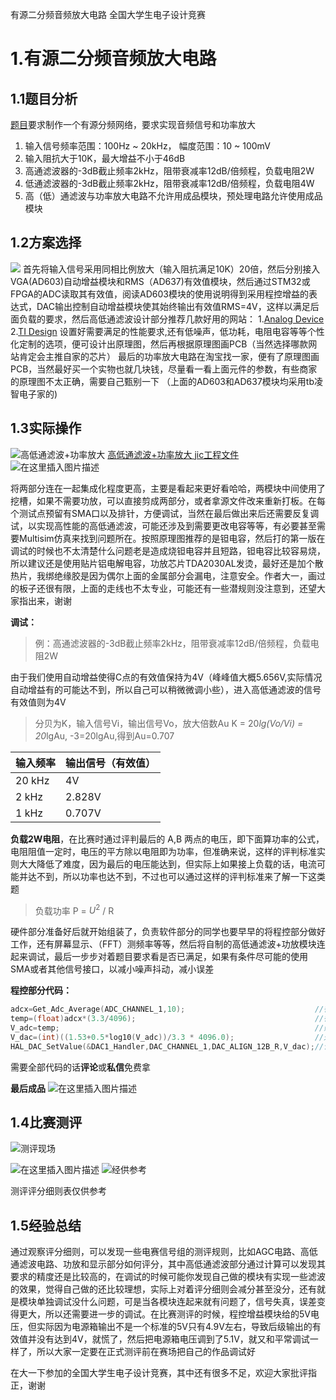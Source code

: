 ﻿有源二分频音频放大电路
全国大学生电子设计竞赛
# 1.有源二分频音频放大电路
## 1.1题目分析
[题目](https://github.com/LiZi510524/TI_cup/blob/main/1.%E6%9C%89%E6%BA%90%E4%BA%8C%E5%88%86%E9%A2%91%E9%9F%B3%E9%A2%91%E6%94%BE%E5%A4%A7%E7%94%B5%E8%B7%AF/B%E9%A2%98-%E6%9C%89%E6%BA%90%E4%BA%8C%E5%88%86%E9%A2%91%E9%9F%B3%E9%A2%91%E6%94%BE%E5%A4%A7%E7%94%B5%E8%B7%AF.pdf)要求制作一个有源分频网络，要求实现音频信号和功率放大

 1. 输入信号频率范围：100Hz ~ 20kHz， 幅度范围：10 ~ 100mV
 2. 输入阻抗大于10K，最大增益不小于46dB
 3. 高通滤波器的-3dB截止频率2kHz，阻带衰减率12dB/倍频程，负载电阻2W
 4. 低通滤波器的-3dB截止频率2kHz，阻带衰减率12dB/倍频程，负载电阻4W
 5. 高（低）通滤波与功率放大电路不允许用成品模块，预处理电路允许使用成品模块
## 1.2方案选择
![](https://github.com/LiZi510524/TI_cup/blob/main/1.%E6%9C%89%E6%BA%90%E4%BA%8C%E5%88%86%E9%A2%91%E9%9F%B3%E9%A2%91%E6%94%BE%E5%A4%A7%E7%94%B5%E8%B7%AF/%E8%AE%BE%E8%AE%A1%E6%80%9D%E8%B7%AF.jpg)
首先将输入信号采用同相比例放大（输入阻抗满足10K）20倍，然后分别接入VGA(AD603)自动增益模块和RMS（AD637)有效值模块，然后通过STM32或FPGA的ADC读取其有效值，阅读AD603模块的使用说明得到采用程控增益的表达式，DAC输出控制自动增益模块使其始终输出有效值RMS=4V，这样以满足后面负载的要求，然后高低通滤波设计部分推荐几款好用的网站：
 1.[Analog Device](https://tools.analog.com/cn/filterwizard/)
2.[TI Design](https://webench.ti.com/filter-design-tool/filter-response)
设置好需要满足的性能要求,还有低噪声，低功耗，电阻电容等等个性化定制的选项，便可设计出原理图，然后再根据原理图画PCB（当然选择哪款网站肯定会主推自家的芯片）
最后的功率放大电路在淘宝找一家，便有了原理图画PCB，当然最好买一个实物也就几块钱，尽量看一看上面元件的参数，有些商家的原理图不太正确，需要自己甄别一下
（上面的AD603和AD637模块均采用tb凌智电子家的)
## 1.3实际操作
![高低通滤波+功率放大](https://github.com/LiZi510524/TI_cup/blob/main/1.%E6%9C%89%E6%BA%90%E4%BA%8C%E5%88%86%E9%A2%91%E9%9F%B3%E9%A2%91%E6%94%BE%E5%A4%A7%E7%94%B5%E8%B7%AF/tmp9244.png)
[高低通滤波+功率放大  jic工程文件](https://github.com/LiZi510524/TI_cup/blob/main/1.%E6%9C%89%E6%BA%90%E4%BA%8C%E5%88%86%E9%A2%91%E9%9F%B3%E9%A2%91%E6%94%BE%E5%A4%A7%E7%94%B5%E8%B7%AF/ProPrj_2024%E6%A0%A1%E7%94%B5%E8%B5%9B%E6%BB%A4%E6%B3%A2%E5%99%A8_2024-07-15.epro)
![在这里插入图片描述](https://github.com/LiZi510524/TI_cup/blob/main/1.%E6%9C%89%E6%BA%90%E4%BA%8C%E5%88%86%E9%A2%91%E9%9F%B3%E9%A2%91%E6%94%BE%E5%A4%A7%E7%94%B5%E8%B7%AF/IMG_20240719_120737.jpg)

将两部分连在一起集成化程度更高，主要是看起来更好看哈哈，两模块中间使用了挖槽，如果不需要功放，可以直接剪成两部分，或者拿源文件改来重新打板。在每个测试点预留有SMA口以及排针，方便调试，当然在最后做出来后还需要反复调试，以实现高性能的高低通滤波，可能还涉及到需要更改电容等等，有必要甚至需要Multisim仿真来找到问题所在。按照原理图推荐的是钽电容，然后打的第一版在调试的时候也不太清楚什么问题老是造成烧钽电容并且短路，钽电容比较容易烧，所以建议还是使用贴片铝电解电容，功放芯片TDA2030AL发烫，最好还是加个散热片，我绑绝缘胶是因为偶尔上面的金属部分会漏电，注意安全。作者大一，画过的板子还很有限，上面的走线也不太专业，可能还有一些潜规则没注意到，还望大家指出来，谢谢

**调试：**
> 例：高通滤波器的-3dB截止频率2kHz，阻带衰减率12dB/倍频程，负载电阻2W

由于我们使用自动增益使得C点的有效值保持为4V（峰峰值大概5.656V,实际情况自动增益有的可能达不到，所以自己可以稍微微调小些），进入高低通滤波的信号有效值则为4V
> 分贝为K，输入信号Vi，输出信号Vo，放大倍数Au
> K = 20*lg(Vo/Vi) = 20*lgAu, -3=20lgAu,得到Au=0.707

|输入频率  |输出信号（有效值） |  
|--|--|
|20 kHz  |4V  |
2  kHz |2.828V
1  kHz | 0.707V

**负载2W电阻**，在比赛时通过评判最后的 A,B 两点的电压，即下面算功率的公式，电阻阻值一定时，电压的平方除以电阻即为功率，但准确来说，这样的评判标准实则大大降低了难度，因为最后的电压能达到，但实际上如果接上负载的话，电流可能并达不到，所以功率也达不到，不过也可以通过这样的评判标准来了解一下这类题

> 负载功率  P =  $U^2$  /  R

硬件部分准备好后就开始组装了，负责软件部分的同学也要早早的将程控部分做好工作，还有屏幕显示、（FFT）测频率等等，然后将自制的高低通滤波+功放模块连起来调试，最后一步步对着题目要求看是否已满足，如果有条件尽可能的使用SMA或者其他信号接口，以减小噪声抖动，减小误差

**程控部分代码：**
```c
adcx=Get_Adc_Average(ADC_CHANNEL_1,10);                             //得到ADC_D转换值                       
temp=(float)adcx*(3.3/4096);			                            //得到ADC电压值
V_adc=temp;                    										//赋值给V_adc          
V_dac=(int)((1.53+0.5*log10(V_adc))/3.3 * 4096.0);					//通过函数拟合得到V_dac的值
HAL_DAC_SetValue(&DAC1_Handler,DAC_CHANNEL_1,DAC_ALIGN_12B_R,V_dac);//设置DAC输出值
```
需要全部代码的话**评论**或**私信**免费拿

**最后成品**
![在这里插入图片描述](https://github.com/LiZi510524/TI_cup/blob/main/1.%E6%9C%89%E6%BA%90%E4%BA%8C%E5%88%86%E9%A2%91%E9%9F%B3%E9%A2%91%E6%94%BE%E5%A4%A7%E7%94%B5%E8%B7%AF/IMG_20240716_104431.jpg)
## 1.4比赛测评
![测评现场](https://github.com/LiZi510524/TI_cup/blob/main/1.%E6%9C%89%E6%BA%90%E4%BA%8C%E5%88%86%E9%A2%91%E9%9F%B3%E9%A2%91%E6%94%BE%E5%A4%A7%E7%94%B5%E8%B7%AF/tmp8D09.png)

![在这里插入图片描述](https://github.com/LiZi510524/TI_cup/blob/main/1.%E6%9C%89%E6%BA%90%E4%BA%8C%E5%88%86%E9%A2%91%E9%9F%B3%E9%A2%91%E6%94%BE%E5%A4%A7%E7%94%B5%E8%B7%AF/tmp7923.png)
![经供参考](https://github.com/LiZi510524/TI_cup/blob/main/1.%E6%9C%89%E6%BA%90%E4%BA%8C%E5%88%86%E9%A2%91%E9%9F%B3%E9%A2%91%E6%94%BE%E5%A4%A7%E7%94%B5%E8%B7%AF/tmpE7F.png)

测评评分细则表仅供参考
## 1.5经验总结
通过观察评分细则，可以发现一些电赛信号组的测评规则，比如AGC电路、高低通滤波电路、功放和显示部分如何评分，其中高低通滤波部分通过计算可以发现其要求的精度还是比较高的，在调试的时候可能你发现自己做的模块有实现一些滤波的效果，觉得自己做的还比较理想，实际上对着评分细则会减分甚至没分，还有就是模块单独调试没什么问题，可是当各模块连起来就有问题了，信号失真，误差变得更大，所以还需要进一步的调试。在比赛测评的时候，程控增益模块给的5V电压，但实际因为电源箱输出不是一个标准的5V只有4.9V左右，导致后级输出的有效值并没有达到4V，就慌了，然后把电源箱电压调到了5.1V，就又和平常调试一样了，所以大家一定要在正式测评前在赛场把自己的作品调试好

在大一下参加的全国大学生电子设计竞赛，其中还有很多不足，欢迎大家批评指正，谢谢
